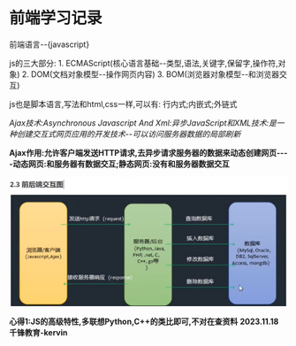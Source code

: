 # 前端学习记录

前端语言--{javascript}

js的三大部分:
    1. ECMAScript(核心语言基础--类型,语法,关键字,保留字,操作符,对象)
    2. DOM(文档对象模型--操作网页内容)
    3. BOM(浏览器对象模型--和浏览器交互)

js也是脚本语言,写法和html,css一样,可以有:
    行内式;内嵌式;外链式

*Ajax技术:Asynchronous Javascript And Xml:异步JavaScript和XML技术:是一种创建交互式网页应用的开发技术--可以访问服务器数据的局部刷新*

**Ajax作用:允许客户端发送HTTP请求,去异步请求服务器的数据来动态创建网页----动态网页:和服务器有数据交互;静态网页:没有和服务器数据交互**

![Alt text](image.png)

**心得1:JS的高级特性,多联想Python,C++的类比即可,不对在查资料**
**2023.11.18 千锋教育-kervin**